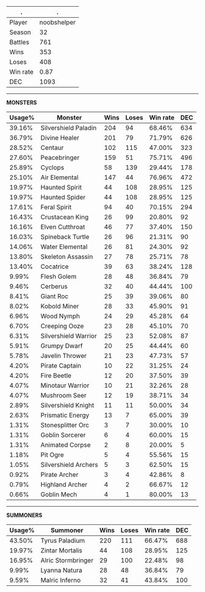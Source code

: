 .|.
|-|-
Player|noobshelper
Season|32
Battles|761
Wins|353
Loses|408
Win rate|0.87
DEC|1093

---
**MONSTERS**

Usage%|Monster|Wins|Loses|Win rate|DEC|
-|-|-|-|-|-|
39.16%|Silvershield Paladin|204|94|68.46%|634|
36.79%|Divine Healer|201|79|71.79%|626|
28.52%|Centaur|102|115|47.00%|323|
27.60%|Peacebringer|159|51|75.71%|496|
25.89%|Cyclops|58|139|29.44%|178|
25.10%|Air Elemental|147|44|76.96%|472|
19.97%|Haunted Spirit|44|108|28.95%|125|
19.97%|Haunted Spider|44|108|28.95%|125|
17.61%|Feral Spirit|94|40|70.15%|294|
16.43%|Crustacean King|26|99|20.80%|92|
16.16%|Elven Cutthroat|46|77|37.40%|150|
16.03%|Spineback Turtle|26|96|21.31%|90|
14.06%|Water Elemental|26|81|24.30%|92|
13.80%|Skeleton Assassin|27|78|25.71%|78|
13.40%|Cocatrice|39|63|38.24%|128|
9.99%|Flesh Golem|28|48|36.84%|79|
9.46%|Cerberus|32|40|44.44%|100|
8.41%|Giant Roc|25|39|39.06%|80|
8.02%|Kobold Miner|28|33|45.90%|91|
6.96%|Wood Nymph|24|29|45.28%|64|
6.70%|Creeping Ooze|23|28|45.10%|70|
6.31%|Silvershield Warrior|25|23|52.08%|87|
5.91%|Grumpy Dwarf|20|25|44.44%|60|
5.78%|Javelin Thrower|21|23|47.73%|57|
4.20%|Pirate Captain|10|22|31.25%|24|
4.20%|Fire Beetle|12|20|37.50%|39|
4.07%|Minotaur Warrior|10|21|32.26%|28|
4.07%|Mushroom Seer|12|19|38.71%|34|
2.89%|Silvershield Knight|11|11|50.00%|34|
2.63%|Prismatic Energy|13|7|65.00%|39|
1.31%|Stonesplitter Orc|3|7|30.00%|10|
1.31%|Goblin Sorcerer|6|4|60.00%|15|
1.31%|Animated Corpse|2|8|20.00%|5|
1.18%|Pit Ogre|5|4|55.56%|15|
1.05%|Silvershield Archers|5|3|62.50%|15|
0.92%|Pirate Archer|3|4|42.86%|8|
0.79%|Highland Archer|4|2|66.67%|12|
0.66%|Goblin Mech|4|1|80.00%|13|

---
**SUMMONERS**

Usage%|Summoner|Wins|Loses|Win rate|DEC|
-|-|-|-|-|-|
43.50%|Tyrus Paladium|220|111|66.47%|688|
19.97%|Zintar Mortalis|44|108|28.95%|125|
16.95%|Alric Stormbringer|29|100|22.48%|98|
9.99%|Lyanna Natura|28|48|36.84%|79|
9.59%|Malric Inferno|32|41|43.84%|100|
